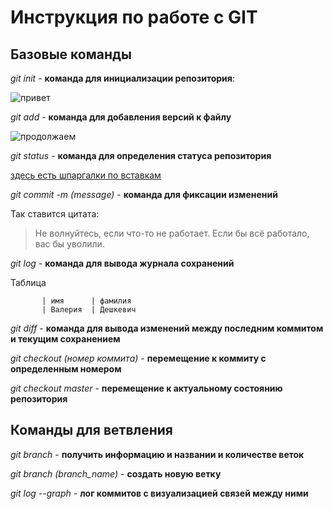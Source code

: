 # Инструкция по работе с GIT

## Базовые команды

*git init* - **команда для инициализации репозитория**:

![привет](gitinit.png)

*git add* - **команда для добавления версий к файлу**

![продолжаем](gitadd.png)

*git status* - **команда для определения статуса репозитория**

[здесь есть шпаргалки по вставкам](http://ilfire.ru/kompyutery/shpargalka-po-sintaksisu-markdown-markdaun-so-vsemi-samymi-populyarnymi-tegami/?upm_export=print)

*git commit -m (message)* - **команда для фиксации изменений**

Так ставится цитата:

>Не волнуйтесь, если что-то не работает. Если бы всё работало, вас бы уволили.

*git log* - **команда для вывода журнала сохранений**

Таблица

           | имя      | фамилия      
           | Валерия  | Дешкевич

*git diff* - **команда для вывода изменений между последним коммитом и текущим сохранением**

*git checkout (номер коммита)* - **перемещение к коммиту с определенным номером**

*git checkout master* - **перемещение к актуальному состоянию репозитория**

## Команды для ветвления

*git branch* - **получить информацию и названии и количестве веток**

*git branch (branch_name)* - **создать новую ветку**

*git log --graph* - **лог коммитов с визуализацией связей между ними**